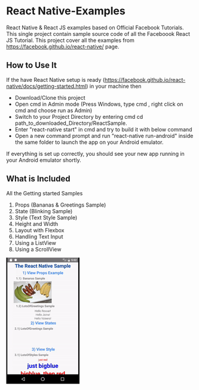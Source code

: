 # React Native-Examples
React Native & React JS examples based on Official Facebook Tutorials. This single project contain sample source code of all the Faceboook React JS Tutorial.
This project cover all the examples from https://facebook.github.io/react-native/ page. 

## How to Use It

If the have React Native setup is ready (https://facebook.github.io/react-native/docs/getting-started.html) in your machine then

- Download/Clone this project 
- Open cmd in Admin mode (Press Windows, type cmd , right click on cmd and choose run as Admin)
- Switch to your Project Directory by entering cmd cd path_to_downloaded_Directory/ReactSample.
- Enter "react-native start" in cmd and try to build it with below command
- Open a new command prompt and run "react-native run-android" inside the same folder to launch the app on your Android emulator.

If everything is set up correctly, you should see your new app running in your Android emulator shortly.

## What is Included

 All the Getting started Samples 

1) Props (Bananas & Greetings Sample)
2) State (Blinking Sample)
3) Style (Text Style Sample)
4) Height and Width 
5) Layout with Flexbox
6) Handling Text Input
7) Using a ListView 
8) Using a ScrollView


![alt tag](https://github.com/hiteshsahu/React-Native-Examples/blob/master/Art/art.gif)
